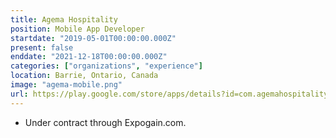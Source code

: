 ```yaml
---
title: Agema Hospitality
position: Mobile App Developer
startdate: "2019-05-01T00:00:00.000Z"
present: false
enddate: "2021-12-18T00:00:00.000Z"
categories: ["organizations", "experience"]
location: Barrie, Ontario, Canada
image: "agema-mobile.png"
url: https://play.google.com/store/apps/details?id=com.agemahospitality.mobile
---
```

* Under contract through Expogain.com.